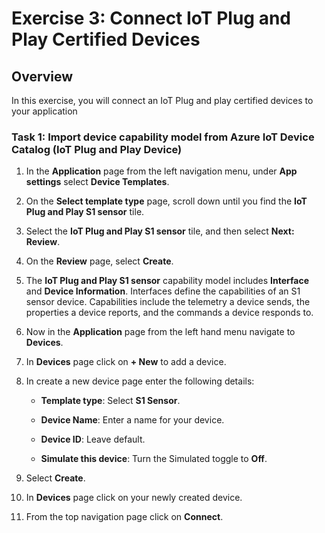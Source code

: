 # Exercise 3: Connect IoT Plug and Play Certified Devices

## Overview

In this exercise, you will connect an IoT Plug and play certified devices to your application

### Task 1: Import device capability model from Azure IoT Device Catalog (IoT Plug and Play Device) 

1. In the **Application** page from the left navigation menu, under **App settings** select **Device Templates**.

1. On the **Select template type** page, scroll down until you find the **IoT Plug and Play S1 sensor** tile.
 
1. Select the **IoT Plug and Play S1 sensor** tile, and then select **Next: Review**.

1. On the **Review** page, select **Create**.

1. The **IoT Plug and Play S1 sensor** capability model includes **Interface** and **Device Information**. Interfaces define the capabilities of an S1 sensor device. Capabilities include the telemetry a device sends, the properties a device reports, and the commands a device responds to.

1. Now in the **Application**  page from the left hand menu navigate to **Devices**.

1. In **Devices** page click on **+ New** to add a device.

1. In create a new device page enter the following details:

      - **Template type**: Select **S1 Sensor**.

      - **Device Name**: Enter a name for your device.

      - **Device ID**: Leave default.

      - **Simulate this device**: Turn the Simulated toggle to **Off**.
      
1. Select **Create**.

1. In **Devices** page click on your newly created device.

1. From the top navigation page click on **Connect**. 


